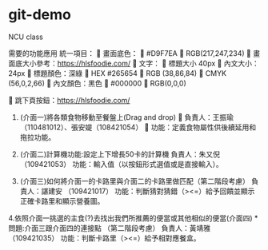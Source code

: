 # git-demo
NCU class

需要的功能應用
統一項目：
	畫面底色：
	#D9F7EA
	RGB(217,247,234)
	畫面底大小參考：https://hlsfoodie.com/
	文字：
	標題大小 40px
	內文大小：24px
	標題顏色：深綠
	HEX #265654
	RGB (38,86,84)
	CMYK (56,0,2,66)
	內文顏色：黑色
	#000000
	RGB(0,0,0)

	跳下頁按鈕：https://hlsfoodie.com/ 


1. (介面一)將各類食物移動至餐盤上(Drag and drop) 
	負責人：王振瑜（110481012）、張安媞（108421054）
	功能：定義食物屬性供後續延用和拖拉功能。
 


2. (介面二)計算機功能:設定上下增長50卡的計算機
負責人：朱又倪（109421053）
功能：輸入值（以按鈕形式選值或是直接輸入）。
 

3. (介面三)如何將介面一的卡路里與介面二的卡路里做匹配（第二階段考慮）
負責人：諶建安 （109421017）
功能：判斷猜對猜錯（><=）給予回饋並顯示正確卡路里和顯示營養圖。
 

4.依照介面一挑選的主食(?)去找出我們所推薦的便當或其他相似的便當(介面四)
*問題:介面三跟介面四的連接點 （第二階段考慮）
負責人：黃靖雅 （109421035）
功能：判斷卡路里（><=）給予相對應餐盒。
